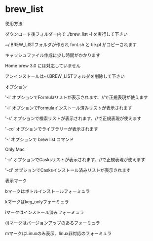 # brew_list

使用方法

ダウンロード後フォルダー内で ./brew_list -l  を実行して下さい

~/.BREW_LISTフォルダが作られ font.sh と tie.pl がコピーされます

キャッシュファイル作成に少し時間がかかります

Home brew 3.0 には対応していません

アンインストールは~/.BREW_LISTフォルダを削除して下さい


オプション

'-l'  オプションでFormulaリストが表示されます、//で正規表現が使えます

'-i'  オプションでFormulaインストール済みリストが表示されます

'-s'  オプションで検索リストが表示されます、//で正規表現が使えます

'-co' オプションでライブラリーが表示されます

'-'   オプションで brew list コマンド

 Only Mac

'-c'  オプションでCasksリストが表示されます、//で正規表現が使えます

'-ci' オプションでCasksインストール済みリストが表示されます


表示マーク

bマークはボトルインストールフォーミュラ

kマークはkeg_onlyフォーミュラ

iマークはインストール済みフォーミュラ

(i)マークはバージョンアップのあるフォーミュラ

mマークはLinuxのみ表示、linux非対応のフォーミュラ
